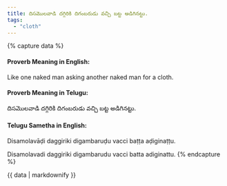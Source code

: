 ```yaml
---
title: దిసమొలవాడి దగ్గిరికి దిగంబరుడు వచ్చి బట్ట అడిగినట్టు.
tags:
  - "cloth"
---
```


{% capture data %}
#### Proverb Meaning in English:
Like one naked man asking another naked man for a cloth.

#### Proverb Meaning in Telugu:
దిసమొలవాడి దగ్గిరికి దిగంబరుడు వచ్చి బట్ట అడిగినట్టు.

#### Telugu Sametha in English:
Disamolavāḍi daggiriki digambaruḍu vacci baṭṭa aḍiginaṭṭu.

Disamolavadi daggiriki digambarudu vacci batta adiginattu.
{% endcapture %}

{{ data | markdownify }}

